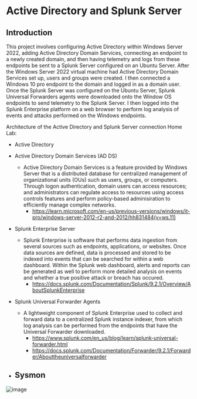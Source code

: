 # Active Directory and Splunk Server

## Introduction

This project involves configuring Active Directory within Windows Server 2022, adding Active Directory Domain Services, connecting an endpoint to a newly created domain, and then having telemetry and logs from these endpoints be sent to a Splunk Server configured on an Ubuntu Server. After the Windows Server 2022 virtual machine had Active Directory Domain Services set up, users and groups were created. I then connected a Windows 10 pro endpoint to the domain and logged in as a domain user. Once the Splunk Server was configured on the Ubuntu Server, Splunk Universal Forwarders agents were downloaded onto the Window OS endpoints to send telemetry to the Splunk Server. I then logged into the Splunk Enterprise platform on a web browser to perform log analysis of events and attacks performed on the Windows endpoints.

Architecture of the Active Directory and Splunk Server connection Home Lab:
- Active Directory
- Active Directory Domain Services (AD DS)
    - Active Directory Domain Services is a feature provided by Windows Server that is a distributed database for centralized management of organizational units (OUs) such as users, groups, or computers. Through logon authentication, domain users can access resources; and administrators can regulate access to resources using access controls features and perform policy-based adminisiration to efficiently manage complex networks.
        -  https://learn.microsoft.com/en-us/previous-versions/windows/it-pro/windows-server-2012-r2-and-2012/hh831484(v=ws.11)
- Splunk Enterprise Server
    - Splunk Enterprise is software that performs data ingestion from several sources such as endpoints, applications, or websites. Once data sources are defined, data is processed and stored to be indexed into events that can be searched for within a web dashboard. Within the Splunk web dashboard, alerts and reports can be generated as well to perform more detailed analysis on events and whether a true positive attack or breach has occured.
        - https://docs.splunk.com/Documentation/Splunk/9.2.1/Overview/AboutSplunkEnterprise
-   Splunk Universal Forwarder Agents
    - A lightweight component of Splunk Enterprise used to collect and forward data to a centralized Splunk instance indexer, from which log analysis can be performed from the endpoints that have the Universal Forwarder downloaded.
        - https://www.splunk.com/en_us/blog/learn/splunk-universal-forwarder.html
        - https://docs.splunk.com/Documentation/Forwarder/9.2.1/Forwarder/Abouttheuniversalforwarder
     
-   Sysmon
    -   





![image](https://github.com/Chaac9/Active-Directory-and-Splunk-Server/assets/98796264/3911f98b-7785-4116-a350-45f5da4e1e93)
